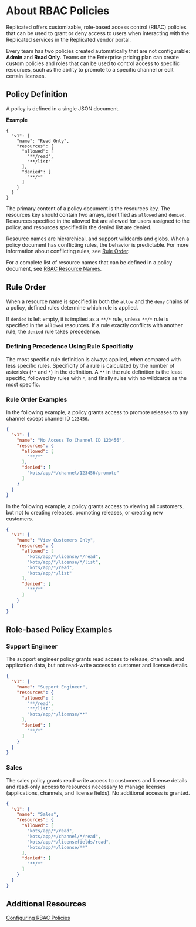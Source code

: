 # About RBAC Policies

Replicated offers customizable, role-based access control (RBAC) policies that can be used to grant or deny access to users when interacting with the Replicated services in the Replicated vendor portal.

Every team has two policies created automatically that are not configurable: **Admin** and **Read Only**. Teams on the Enterprise pricing plan can create custom policies and roles that can be used to control access to specific resources, such as the ability to promote to a specific channel or edit certain licenses.

## Policy Definition

A policy is defined in a single JSON document.

**Example**

```
{
  "v1": {
    "name": "Read Only",
    "resources": {
      "allowed": [
        "**/read",
        "**/list"
      ],
      "denied": [
        "**/*"
      ]
    }
  }
}
```

The primary content of a policy document is the resources key. The resources key should contain two arrays, identified as `allowed` and `denied`. Resources specified in the allowed list are allowed for users assigned to the policy, and resources specified in the denied list are denied.

Resource names are hierarchical, and support wildcards and globs. When a policy document has conflicting rules, the behavior is predictable. For more information about conflicting rules, see [Rule Order](#rule-order).

For a complete list of resource names that can be defined in a policy document, see [RBAC Resource Names](team-management-rbac-resource-names).

## Rule Order

When a resource name is specified in both the `allow` and the `deny` chains of a policy, defined rules determine which rule is applied.

If `denied` is left empty, it is implied as a `**/*` rule, unless `**/*` rule is specified in the `allowed` resources. If a rule exactly conflicts with another rule, the `denied` rule takes precedence.

### Defining Precedence Using Rule Specificity
The most specific rule definition is always applied, when compared with less specific rules. Specificity of a rule is calculated by the number of asterisks (`**` and `*`) in the definition. A `**` in the rule definition is the least specific, followed by rules with `*`, and finally rules with no wildcards as the most specific.

### Rule Order Examples

In the following example, a policy grants access to promote releases to any channel except channel ID `123456`.

```json
{
  "v1": {
    "name": "No Access To Channel ID 123456",
    "resources": {
      "allowed": [
        "**/*"
      ],
      "denied": [
        "kots/app/*/channel/123456/promote"
      ]
    }
  }
}
```

In the following example, a policy grants access to viewing all customers, but not to creating releases, promoting releases, or creating new customers.

```json
{
  "v1": {
    "name": "View Customers Only",
    "resources": {
      "allowed": [
        "kots/app/*/license/*/read",
        "kots/app/*/license/*/list",
        "kots/app/*/read",
        "kots/app/*/list"
      ],
      "denied": [
        "**/*"
      ]
    }
  }
}
```

## Role-based Policy Examples

### Support Engineer

The support engineer policy grants read access to release, channels, and application data, but not read-write access to customer and license details.

```json
{
  "v1": {
    "name": "Support Engineer",
    "resources": {
      "allowed": [
        "**/read",
        "**/list",
        "kots/app/*/license/**"
      ],
      "denied": [
        "**/*"
      ]
    }
  }
}
```

### Sales

The sales policy grants read-write access to customers and license details and read-only access to resources necessary to manage licenses (applications, channels, and license fields). No additional access is granted.

```json
{
  "v1": {
    "name": "Sales",
    "resources": {
      "allowed": [
        "kots/app/*/read",
        "kots/app/*/channel/*/read",
        "kots/app/*/licensefields/read",
        "kots/app/*/license/**"
      ],
      "denied": [
        "**/*"
      ]
    }
  }
}
```

## Additional Resources

[Configuring RBAC Policies](team-management-rbac-configuring)
